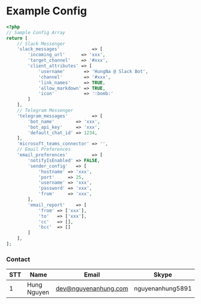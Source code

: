 # Example Config

```php
<?php
// Sample Config Array
return [
    // Slack Messenger
    'slack_messages'            => [
        'incoming_url'      => 'xxx',
        'target_channel'    => '#xxx',
        'client_attributes' => [
            'username'       => 'HungNa @ Slack Bot',
            'channel'        => '#xxx',
            'link_names'     => TRUE,
            'allow_markdown' => TRUE,
            'icon'           => ':bomb:'
        ]
    ],
    // Telegram Messenger
    'telegram_messages'         => [
        'bot_name'        => 'xxx',
        'bot_api_key'     => 'xxx',
        'default_chat_id' => 1234,
    ],
    'microsoft_teams_connector' => '',
    // Email Preferences
    'email_preferences'         => [
        'notifyIsEnabled' => FALSE,
        'sender_config'   => [
            'hostname' => 'xxx',
            'port'     => 25,
            'username' => 'xxx',
            'password' => 'xxx',
            'from'     => 'xxx',
        ],
        'email_report'    => [
            'from' => ['xxx'],
            'to'   => ['xxx'],
            'cc'   => [],
            'bcc'  => []
        ]
    ],
];

```

### Contact

| STT | Name        | Email                | Skype            |
|-----|-------------|----------------------|------------------|
| 1   | Hung Nguyen | dev@nguyenanhung.com | nguyenanhung5891 |


